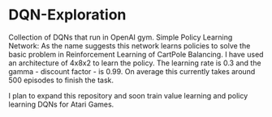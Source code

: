 # DQN-Exploration
Collection of DQNs that run in OpenAI gym.
Simple Policy Learning Network:
  As the name suggests this network learns policies to solve the basic problem in Reinforcement Learning of CartPole Balancing.
  I have used an architecture of 4x8x2 to learn the policy. The learning rate is 0.3 and the gamma - discount factor - is 0.99.
  On average this currently takes around 500 episodes to finish the task. 

I plan to expand this repository and soon train value learning and policy learning DQNs for Atari Games.

